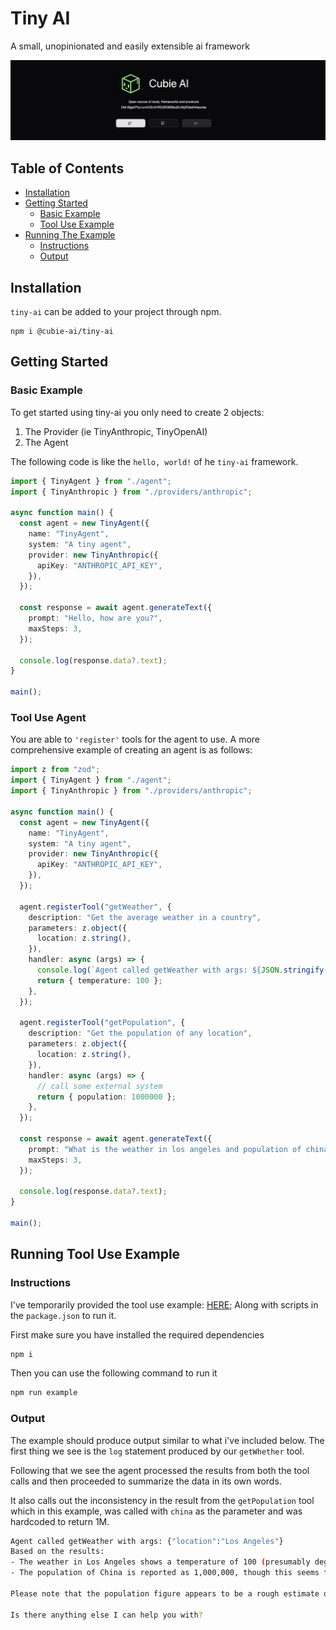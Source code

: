 # Tiny AI

A small, unopinionated and easily extensible ai framework

![Cubie](/publicMedia.png)

## Table of Contents

- [Installation](#installation)
- [Getting Started](#getting-started)
  - [Basic Example](#basic-example)
  - [Tool Use Example](#tool-use-agent)
- [Running The Example](#running-tool-use-example)
  - [Instructions](#instructions)
  - [Output](#output)

## Installation

`tiny-ai` can be added to your project through npm.

```
npm i @cubie-ai/tiny-ai
```

## Getting Started

### Basic Example

To get started using tiny-ai you only need to create 2 objects:

1. The Provider (ie TinyAnthropic, TinyOpenAI)
2. The Agent

The following code is like the `hello, world!` of he `tiny-ai` framework.

```typescript
import { TinyAgent } from "./agent";
import { TinyAnthropic } from "./providers/anthropic";

async function main() {
  const agent = new TinyAgent({
    name: "TinyAgent",
    system: "A tiny agent",
    provider: new TinyAnthropic({
      apiKey: "ANTHROPIC_API_KEY",
    }),
  });

  const response = await agent.generateText({
    prompt: "Hello, how are you?",
    maxSteps: 3,
  });

  console.log(response.data?.text);
}

main();
```

### Tool Use Agent

You are able to `'register'` tools for the agent to use. A more comprehensive example of creating an agent is as follows:

```typescript
import z from "zod";
import { TinyAgent } from "./agent";
import { TinyAnthropic } from "./providers/anthropic";

async function main() {
  const agent = new TinyAgent({
    name: "TinyAgent",
    system: "A tiny agent",
    provider: new TinyAnthropic({
      apiKey: "ANTHROPIC_API_KEY",
    }),
  });

  agent.registerTool("getWeather", {
    description: "Get the average weather in a country",
    parameters: z.object({
      location: z.string(),
    }),
    handler: async (args) => {
      console.log(`Agent called getWeather with args: ${JSON.stringify(args)}`);
      return { temperature: 100 };
    },
  });

  agent.registerTool("getPopulation", {
    description: "Get the population of any location",
    parameters: z.object({
      location: z.string(),
    }),
    handler: async (args) => {
      // call some external system
      return { population: 1000000 };
    },
  });

  const response = await agent.generateText({
    prompt: "What is the weather in los angeles and population of china?",
    maxSteps: 3,
  });

  console.log(response.data?.text);
}

main();
```

## Running Tool Use Example

### Instructions

I've temporarily provided the tool use example: [HERE](/src/example.ts);
Along with scripts in the `package.json` to run it.

First make sure you have installed the required dependencies

```bash
npm i
```

Then you can use the following command to run it

```bash
npm run example
```

### Output

The example should produce output similar to what i've included below.
The first thing we see is the `log` statement produced by our `getWhether` tool.

Following that we see the agent processed the results from both the tool calls and then proceeded to summarize the data in its own words.

It also calls out the inconsistency in the result from the `getPopulation` tool which in this example, was called with `china` as the parameter and was hardcoded to return 1M.

```bash
Agent called getWeather with args: {"location":"Los Angeles"}
Based on the results:
- The weather in Los Angeles shows a temperature of 100 (presumably degrees Fahrenheit), which is quite hot.
- The population of China is reported as 1,000,000, though this seems to be a simplified or placeholder number and may not reflect the actual current population.

Please note that the population figure appears to be a rough estimate or placeholder, and the actual population of China is much higher (around 1.4 billion as of recent estimates).

Is there anything else I can help you with?
```
